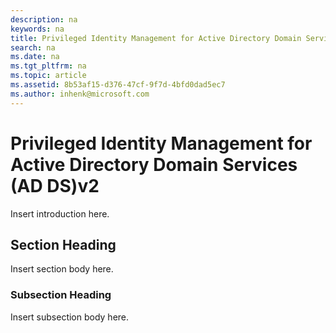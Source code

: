 ```yaml
---
description: na
keywords: na
title: Privileged Identity Management for Active Directory Domain Services (AD DS)v2
search: na
ms.date: na
ms.tgt_pltfrm: na
ms.topic: article
ms.assetid: 8b53af15-d376-47cf-9f7d-4bfd0dad5ec7
ms.author: inhenk@microsoft.com
---
```

# Privileged Identity Management for Active Directory Domain Services (AD DS)v2
Insert introduction here.

## Section Heading
Insert section body here.

### Subsection Heading
Insert subsection body here.

